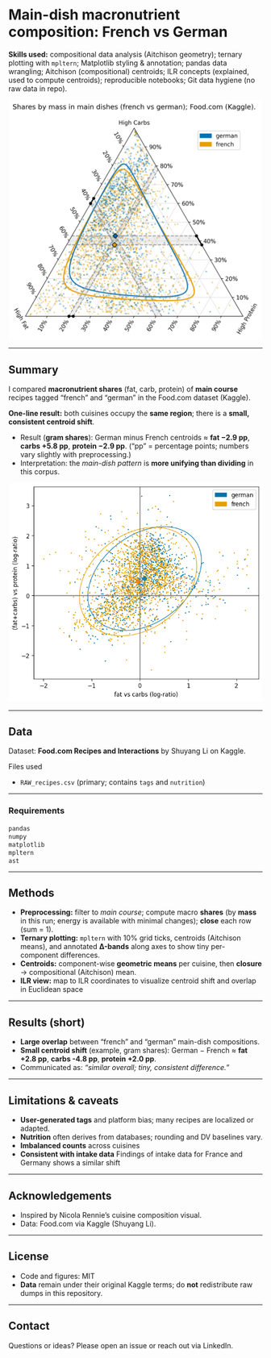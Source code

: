 # Main-dish macronutrient composition: French vs German

**Skills used:** compositional data analysis (Aitchison geometry); ternary plotting with `mpltern`; Matplotlib styling & annotation; pandas data wrangling; Aitchison (compositional) centroids; ILR concepts (explained, used to compute centroids); reproducible notebooks; Git data hygiene (no raw data in repo).

![Main findings](MainCourseRecipesTaggedFrenchGerman-gpp-centroids.png)


---

## Summary

I compared **macronutrient shares** (fat, carb, protein) of **main course** recipes tagged “french” and “german” in the Food.com dataset (Kaggle).

**One-line result:** both cuisines occupy the **same region**; there is a **small, consistent centroid shift**.

* Result (**gram shares**): German minus French centroids ≈ **fat −2.9 pp**, **carbs +5.8 pp**, **protein −2.9 pp**.
  (“pp” = percentage points; numbers vary slightly with preprocessing.)
* Interpretation: the *main-dish pattern* is **more unifying than dividing** in this corpus.

![ILR figure placeholder](MainCourseRecipesTaggedFrenchGerman-gpp-ILR_se.png)

---

## Data

Dataset: **Food.com Recipes and Interactions** by Shuyang Li on Kaggle.

Files used

* `RAW_recipes.csv` (primary; contains `tags` and `nutrition`)

---

### Requirements

```
pandas
numpy
matplotlib
mpltern
ast
```

---

## Methods

* **Preprocessing:** filter to *main course*; compute macro **shares** (by **mass** in this run; energy is available with minimal changes); **close** each row (sum = 1).
* **Ternary plotting:** `mpltern` with 10% grid ticks, centroids (Aitchison means), and annotated **Δ-bands** along axes to show tiny per-component differences.
* **Centroids:** component-wise **geometric means** per cuisine, then **closure** → compositional (Aitchison) mean.
* **ILR view:** map to ILR coordinates to visualize centroid shift and overlap in Euclidean space

---

## Results (short)

* **Large overlap** between “french” and “german” main-dish compositions.
* **Small centroid shift** (example, gram shares): German − French ≈ **fat +2.8 pp**, **carbs -4.8 pp**, **protein +2.0 pp**.
* Communicated as: *“similar overall; tiny, consistent difference.”*

---


## Limitations & caveats

* **User-generated tags** and platform bias; many recipes are localized or adapted.
* **Nutrition** often derives from databases; rounding and DV baselines vary.
* **Imbalanced counts** across cuisines
* **Consistent with intake data** Findings of intake data for France and Germany shows a similar shift

---

## Acknowledgements

* Inspired by Nicola Rennie’s cuisine composition visual.
* Data: Food.com via Kaggle (Shuyang Li).

---

## License

* Code and figures: MIT
* **Data** remain under their original Kaggle terms; do **not** redistribute raw dumps in this repository.

---

## Contact

Questions or ideas? Please open an issue or reach out via LinkedIn.
